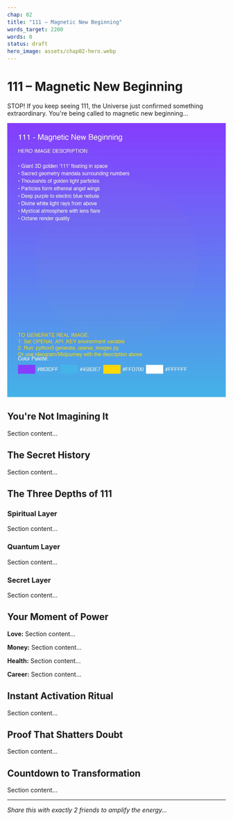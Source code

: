 ```yaml
---
chap: 02
title: "111 – Magnetic New Beginning"
words_target: 2200
words: 0
status: draft
hero_image: assets/chap02-hero.webp
---
```


# 111 – Magnetic New Beginning

STOP! If you keep seeing 111, the Universe just confirmed something extraordinary. You're being called to magnetic new beginning...

![Hero](../assets/chap02-hero.webp)

## You're Not Imagining It

Section content...

## The Secret History

Section content...

## The Three Depths of 111

### Spiritual Layer
Section content...

### Quantum Layer
Section content...

### Secret Layer
Section content...

## Your Moment of Power

**Love:** Section content...

**Money:** Section content...

**Health:** Section content...

**Career:** Section content...

## Instant Activation Ritual

Section content...

## Proof That Shatters Doubt

Section content...

## Countdown to Transformation

Section content...

---

*Share this with exactly 2 friends to amplify the energy...*
